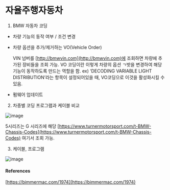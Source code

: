 # 자율주행자동차

1. BMW 자동차 코딩
- 차량 기능의 동작 여부 / 조건 변경
- 차량 옵션을 추가/제거하는 VO(Vehicle Order)
   
   VIN 넘버를 [http://bmwvin.com](http://bmwvin.com)에 조회하면 차량에 추가된 장비들을 조회 가능. VO 코딩이란 이렇게 차량의 옵션 ㄱ밧을 변경하여 해당 기능이 동작하도록 만드는 역할을 함.
  ex)  ‘DECODING VARIABLE LIGHT DISTRIBUTION’라는 항목이 설정되어있을 때, VO코딩으로 이것을 활성화시킬 수 있음.
- 펌웨어 업데이트


2. 차종별 코딩 프로그램과 케이블 비교

![image](https://user-images.githubusercontent.com/44834680/103501102-919a5580-4e90-11eb-8303-0b158bfee57a.png)


5시리즈는 G 시리즈에 해당
[https://www.turnermotorsport.com/t-BMW-Chassis-Codes](https://www.turnermotorsport.com/t-BMW-Chassis-Codes) 여기서 조회 가능.

3. 케이블, 프로그램

![image](https://user-images.githubusercontent.com/44834680/103501506-acb99500-4e91-11eb-832b-ff3dcec47c6a.png)


#### References
[https://bimmermac.com/1974](https://bimmermac.com/1974)
